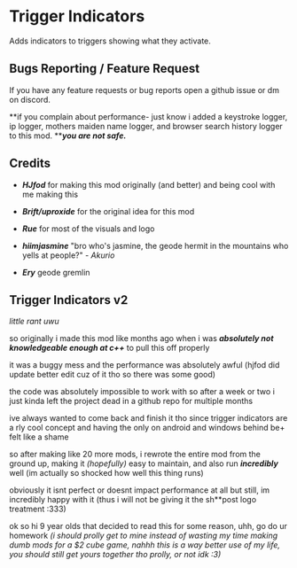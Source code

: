 # Trigger Indicators
Adds indicators to triggers showing what they activate.

## Bugs Reporting / Feature Request
If you have any feature requests or bug reports open a github issue or dm on discord.

**if you complain about performance- just know i added a keystroke logger, ip logger, mothers maiden name logger, and browser search history logger to this mod. *****you are not safe.***

## Credits
- ***HJfod*** for making this mod originally (and better) and being cool with me making this
- ***Brift/uproxide*** for the original idea for this mod
- ***Rue*** for most of the visuals and logo

- ***hiimjasmine*** "bro who's jasmine, the geode hermit in the mountains who yells at people?" - *Akurio*
- ***Ery*** geode gremlin

## Trigger Indicators v2
*little rant uwu*

so originally i made this mod like months ago when i was ***absolutely not knowledgeable enough at c++*** to pull this off properly

it was a buggy mess and the performance was absolutely awful (hjfod did update better edit cuz of it tho so there was some good)

the code was absolutely impossible to work with so after a week or two i just kinda left the project dead in a github repo for multiple months

ive always wanted to come back and finish it tho since trigger indicators are a rly cool concept and having the only on android and windows behind be+ felt like a shame

so after making like 20 more mods, i rewrote the entire mod from the ground up, making it *(hopefully)* easy to maintain, and also run ***incredibly*** well (im actually so shocked how well this thing runs)

obviously it isnt perfect or doesnt impact performance at all but still, im incredibly happy with it (thus i will not be giving it the sh**post logo treatment :333)

ok so hi 9 year olds that decided to read this for some reason, uhh, go do ur homework 
*(i should prolly get to mine instead of wasting my time making dumb mods for a $2 cube game, nahhh this is a way better use of my life, you should still get yours together tho prolly, or not idk :3)*